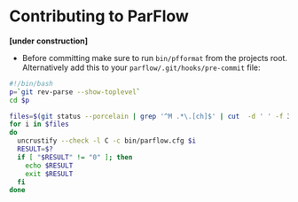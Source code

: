 # Contributing to ParFlow

__[under construction]__

- Before committing make sure to run `bin/pfformat` from the projects root.
Alternatively add this to your `parflow/.git/hooks/pre-commit` file:
```bash
#!/bin/bash
p=`git rev-parse --show-toplevel`
cd $p

files=$(git status --porcelain | grep '^M .*\.[ch]$' | cut  -d ' ' -f 3)
for i in $files
do
  uncrustify --check -l C -c bin/parflow.cfg $i
  RESULT=$?
  if [ "$RESULT" != "0" ]; then
    echo $RESULT
    exit $RESULT
  fi
done
```
